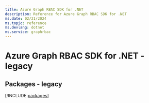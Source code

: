 ```yaml
---
title: Azure Graph RBAC SDK for .NET
description: Reference for Azure Graph RBAC SDK for .NET
ms.date: 02/21/2024
ms.topic: reference
ms.devlang: dotnet
ms.service: graphrbac
---
```

# Azure Graph RBAC SDK for .NET - legacy
## Packages - legacy
[!INCLUDE [packages](graph-rbac-index.md)]